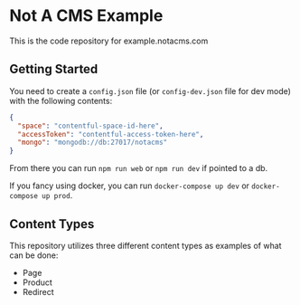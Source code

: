 # Not A CMS Example

This is the code repository for example.notacms.com

## Getting Started

You need to create a `config.json` file (or `config-dev.json` file for dev mode) with the following contents:

```json
{
  "space": "contentful-space-id-here",
  "accessToken": "contentful-access-token-here",
  "mongo": "mongodb://db:27017/notacms"
}
```

From there you can run `npm run web` or `npm run dev` if pointed to a db.

If you fancy using docker, you can run `docker-compose up dev` or `docker-compose up prod`.

## Content Types

This repository utilizes three different content types as examples of what can be done:

* Page
* Product
* Redirect